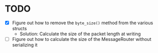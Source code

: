 # TODO

- [x] Figure out how to remove the `byte_size()` method from the various structs
    * Solution: Calculate the size of the packet length at writing
- [ ] Figure out how to calculate the size of the MessageRouter<T> without serializing it